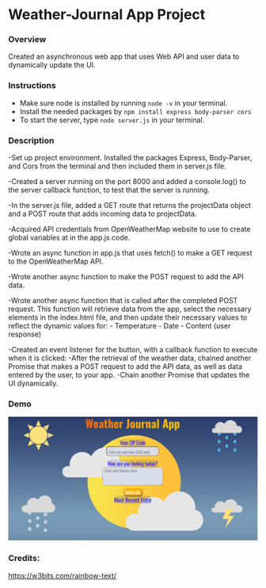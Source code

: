 # Weather-Journal App Project

### Overview

Created an asynchronous web app that uses Web API and user data to dynamically update the UI.

### Instructions

- Make sure node is installed by running `node -v` in your terminal.
- Install the needed packages by `npm install express body-parser cors`
- To start the server, type `node server.js` in your terminal.

### Description

-Set up project environment. Installed the packages Express, Body-Parser, and Cors from the terminal and then included them in server.js file.

-Created a server running on the port 8000 and added a console.log() to the server callback function, to test that the server is running.

-In the server.js file, added a GET route that returns the projectData object and a POST route that adds incoming data to projectData.

-Acquired API credentials from OpenWeatherMap website to use to create global variables at in the app.js code.

-Wrote an async function in app.js that uses fetch() to make a GET request to the OpenWeatherMap API.

-Wrote another async function to make the POST request to add the API data.

-Wrote another async function that is called after the completed POST request. This function will retrieve data from the app, select the necessary elements in the index.html file, and then update their necessary values to reflect the dynamic values for: - Temperature - Date - Content (user response)

-Created an event listener for the button, with a callback function to execute when it is clicked:
-After the retrieval of the weather data, chained another Promise that makes a POST request to add the API data, as well as data entered by the user, to your app.
-Chain another Promise that updates the UI dynamically.

### Demo

![](website/demo.PNG)

### Credits:

https://w3bits.com/rainbow-text/
